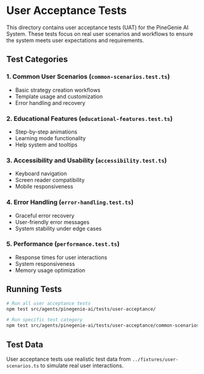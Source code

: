 # User Acceptance Tests

This directory contains user acceptance tests (UAT) for the PineGenie AI System. These tests focus on real user scenarios and workflows to ensure the system meets user expectations and requirements.

## Test Categories

### 1. Common User Scenarios (`common-scenarios.test.ts`)
- Basic strategy creation workflows
- Template usage and customization
- Error handling and recovery

### 2. Educational Features (`educational-features.test.ts`)
- Step-by-step animations
- Learning mode functionality
- Help system and tooltips

### 3. Accessibility and Usability (`accessibility.test.ts`)
- Keyboard navigation
- Screen reader compatibility
- Mobile responsiveness

### 4. Error Handling (`error-handling.test.ts`)
- Graceful error recovery
- User-friendly error messages
- System stability under edge cases

### 5. Performance (`performance.test.ts`)
- Response times for user interactions
- System responsiveness
- Memory usage optimization

## Running Tests

```bash
# Run all user acceptance tests
npm test src/agents/pinegenie-ai/tests/user-acceptance/

# Run specific test category
npm test src/agents/pinegenie-ai/tests/user-acceptance/common-scenarios.test.ts
```

## Test Data

User acceptance tests use realistic test data from `../fixtures/user-scenarios.ts` to simulate real user interactions.